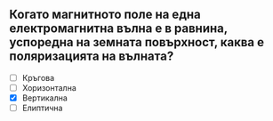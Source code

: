 ## Когато магнитното поле на една електромагнитна вълна е в равнина, успоредна на земната повърхност, каква е поляризацията на вълната?

<!-- Верният отговор е отбелязан с [X] -->

- [ ] Кръгова
- [ ] Хоризонтална
- [X] Вертикална
- [ ] Елиптична
